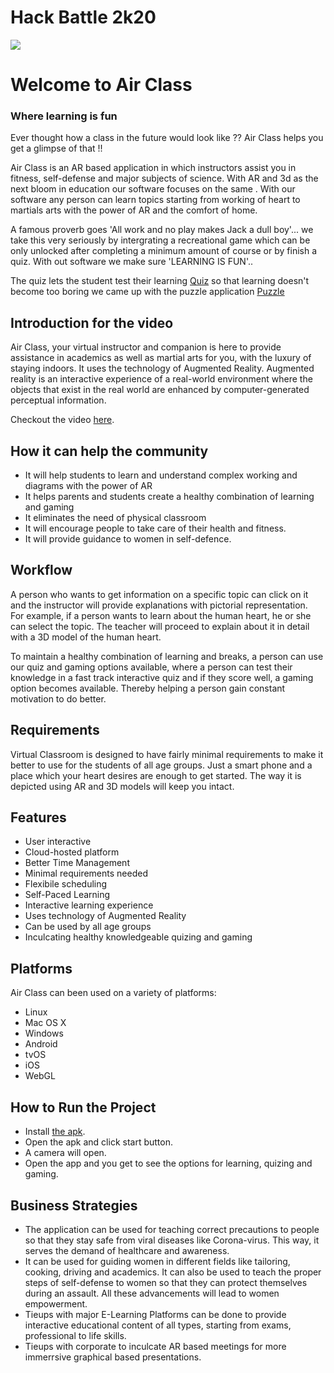# Hack Battle 2k20

![](https://i.imgur.com/mOZpPGs.gif)
<h1>Welcome to Air Class</h1>
<h3>Where learning is fun</h3>
<p>
 
Ever thought how a class in the future would look like ?? Air Class helps you get a glimpse of that !! 

Air Class is an AR based application in which instructors assist you in fitness, self-defense and major subjects of science. With AR and 3d as the next bloom in education our software focuses on the same . With our software any person can learn topics starting from working of heart to martials arts with the power of AR and the comfort of home.


A famous proverb goes 'All work and no play makes Jack a dull boy'... we take this very seriously by intergrating a recreational game which can be only unlocked after completing a minimum amount of course or by finish a quiz.
With out software we make sure 'LEARNING IS FUN'..

The quiz lets the student test their learning
<a href="https://aniket762.github.io/automatic-happiness/">Quiz</a>
so that learning doesn't become too boring we came up with the puzzle application
<a href="https://sumana2001.github.io/aliferous-puzzle/index.html">Puzzle</a>
</p>


<h2>Introduction for the video</h2>
<p>Air Class, your virtual instructor and companion is here to provide assistance in academics as well as martial arts for you, with the luxury of staying indoors.
It uses the technology of Augmented Reality.
Augmented reality is an interactive experience of a real-world environment where the objects that exist in the real world are enhanced by computer-generated perceptual information.</p>



<p>Checkout the video <a href="#">here</a>.</p>

<h2>How it can help the community</h2>

<ul>
<li>It will help students to learn and understand complex working and diagrams with the power of AR</li>
<li>It helps parents and students create a healthy combination of learning and gaming</li>
<li>It eliminates the need of physical classroom</li>
<li>It will encourage people to take care of their health and fitness.</li>
<li>It will provide guidance to women in self-defence.</li>
</ul>




<h2>Workflow</h2>

<p>A person who wants to get information on a specific topic can click on it and the instructor will provide explanations with pictorial representation. </br>
 For example, if a person wants to learn about the human heart, he or she can select the topic. The teacher will proceed to explain about it in detail with a 3D model of the human heart.</p>

<p>To maintain a healthy combination of learning and breaks, a person can use our quiz and gaming options available, where a person can test their knowledge in a fast track interactive quiz and if they score well, a gaming option becomes available. Thereby helping a person gain constant motivation to do better.</p>



<h2>Requirements</h2>

<p>Virtual Classroom is designed to have fairly minimal requirements to make it better to use for the students of all age groups. Just a smart phone and a place which your heart desires are enough to get started. The way it is depicted using AR and 3D models will keep you intact. <br>


</p>

<h2>Features</h2>

<ul>
<li>User interactive</li>
<li>Cloud-hosted platform</li>
<li>Better Time Management</li>
<li>Minimal requirements needed</li>
<li>Flexibile scheduling</li> 
<li>Self-Paced Learning</li>
<li>Interactive learning experience</li>
<li>Uses technology of Augmented Reality</li>
<li>Can be used by all age groups</li>
<li>Inculcating healthy knowledgeable quizing and gaming</li>
</ul>

<h2>Platforms</h2>

<p>Air Class can been used on a variety of platforms:
<ul>
<li>Linux</li>
<li>Mac OS X</li>
<li>Windows</li>
<li>Android</li>
<li>tvOS</li>
<li>iOS</li>
<li>WebGL</li>
</ul>
</p>


<h2>How to Run the Project</h2>
<p>
<ul>
<li>Install <a href="https://github.com/Aniket762/AirClass/blob/main/hackbattle.apk">the apk</a>.</li>
<li>Open the apk and click start button.</li>
<li>A camera will open.</li>
<li>Open the app and you get to see the options for learning, quizing and gaming.</li>
</ul>
</p>

<h2>Business Strategies</h2>
<ul>
<li>The application can be used for teaching correct precautions to people so that they stay safe from viral diseases like Corona-virus. This way, it serves the demand of healthcare and awareness.</li>
<li>It can be used for guiding women in different fields like tailoring, cooking, driving and academics. It can also be used to teach the proper steps of self-defense to women so that they can protect themselves during an assault. All these advancements will lead to women empowerment.</li>
<li>Tieups with major E-Learning Platforms can be done to provide interactive educational content of all types, starting from exams, professional to life skills.</li>
<li>Tieups with corporate to inculcate AR based meetings for more immerrsive graphical based presentations.</li>
</ul>


